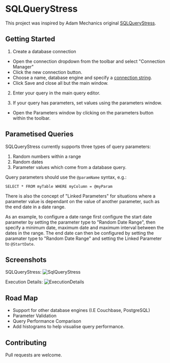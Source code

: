 # SQLQueryStress

This project was inspired by Adam Mechanics original [SQLQueryStress](https://github.com/ErikEJ/SqlQueryStress).


## Getting Started 

1) Create a database connection
- Open the connection dropdown from the toolbar and select "Connection Manager"
- Click the new connection button.
- Choose a name, database engine and specify a [connection string](https://www.connectionstrings.com/sql-server/).
- Click Save and close all but the main window.

2) Enter your query in the main query editor.

3) If your query has parameters, set values using the parameters window.
- Open the Parameters window by clicking on the parameters button within the toolbar.


## Parametised Queries

SQLQueryStress currently supports three types of query parameters:
 1) Random numbers within a range
 2) Random dates
 3) Parameter values which come from a database query.

 Query parameters should use the `@paramName` syntax, e.g.:

 `SELECT * FROM myTable WHERE myColumn = @myParam`

There is also the concept of "Linked Parameters" for situations where a parameter value is dependant on the value of another parameter, such as the end date in a date range.

As an example, to configure a date range first configure the start date parameter by setting the parameter type to "Random Date Range", then specify a minimum date, maximum date and maximum interval between the dates in the range. The end date can then be configured by setting the paramater type to "Random Date Range" and setting the Linked Parameter to `@StartDate`.

## Screenshots

SQLQueryStress:
![SqlQueryStress](https://user-images.githubusercontent.com/8128694/77238667-4bf2f180-6bca-11ea-86e1-c6bc65b6812f.png)

Execution Details:
![ExecutionDetails](https://user-images.githubusercontent.com/8128694/77238714-abe99800-6bca-11ea-833f-9d9f4efa2364.png)

## Road Map

- Support for other database engines (I.E Couchbase, PostgreSQL)
- Parameter Validation
- Query Performance Comparison
- Add histograms to help visualise query performance.

## Contributing

Pull requests are welcome.